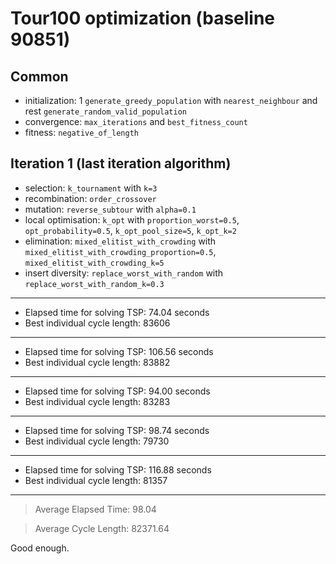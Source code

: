 # Tour100 optimization (baseline 90851)

## Common

- initialization: 1 `generate_greedy_population` with `nearest_neighbour` and rest `generate_random_valid_population`
- convergence: `max_iterations` and `best_fitness_count`
- fitness: `negative_of_length`

## Iteration 1 (last iteration algorithm)

- selection: `k_tournament` with `k=3`
- recombination: `order_crossover`
- mutation: `reverse_subtour` with `alpha=0.1`
- local optimisation: `k_opt` with `proportion_worst=0.5`, `opt_probability=0.5`, `k_opt_pool_size=5`, `k_opt_k=2`
- elimination: `mixed_elitist_with_crowding` with `mixed_elitist_with_crowding_proportion=0.5`,
  `mixed_elitist_with_crowding_k=5`
- insert diversity: `replace_worst_with_random` with `replace_worst_with_random_k=0.3`

---

- Elapsed time for solving TSP: 74.04 seconds
- Best individual cycle length: 83606

---

- Elapsed time for solving TSP: 106.56 seconds
- Best individual cycle length: 83882

---

- Elapsed time for solving TSP: 94.00 seconds
- Best individual cycle length: 83283

---

- Elapsed time for solving TSP: 98.74 seconds
- Best individual cycle length: 79730

---

- Elapsed time for solving TSP: 116.88 seconds
- Best individual cycle length: 81357

---

> Average Elapsed Time: 98.04

> Average Cycle Length: 82371.64

Good enough.
